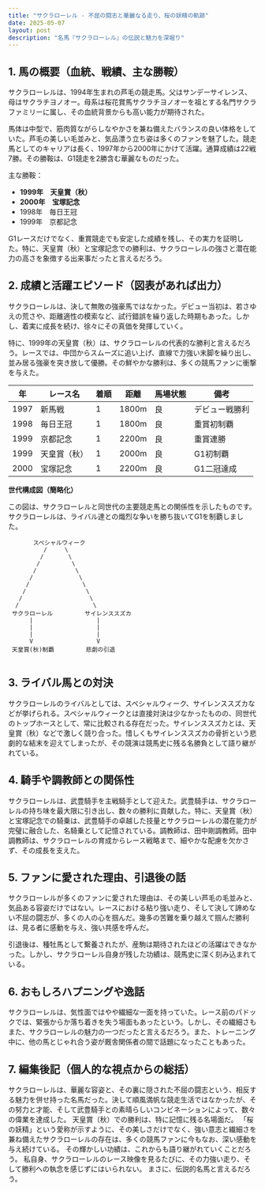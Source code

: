 ```yaml
---
title: "サクラローレル - 不屈の闘志と華麗なる走り、桜の妖精の軌跡"
date: 2025-05-07
layout: post
description: "名馬『サクラローレル』の伝説と魅力を深堀り"
---
```


## 1. 馬の概要（血統、戦績、主な勝鞍）

サクラローレルは、1994年生まれの芦毛の競走馬。父はサンデーサイレンス、母はサクラチヨノオー。母系は桜花賞馬サクラチヨノオーを祖とする名門サクラファミリーに属し、その血統背景からも高い能力が期待された。

馬体は中型で、筋肉質ながらしなやかさを兼ね備えたバランスの良い体格をしていた。芦毛の美しい毛並みと、気品漂う立ち姿は多くのファンを魅了した。競走馬としてのキャリアは長く、1997年から2000年にかけて活躍。通算成績は22戦7勝。その勝鞍は、G1競走を2勝含む華麗なものだった。

主な勝鞍：

* **1999年　天皇賞（秋）**
* **2000年　宝塚記念**
* 1998年　毎日王冠
* 1999年　京都記念

G1レースだけでなく、重賞競走でも安定した成績を残し、その実力を証明した。特に、天皇賞（秋）と宝塚記念での勝利は、サクラローレルの強さと潜在能力の高さを象徴する出来事だったと言えるだろう。


## 2. 成績と活躍エピソード（図表があれば出力）

サクラローレルは、決して無敗の強豪馬ではなかった。デビュー当初は、若さゆえの荒さや、距離適性の模索など、試行錯誤を繰り返した時期もあった。しかし、着実に成長を続け、徐々にその真価を発揮していく。

特に、1999年の天皇賞（秋）は、サクラローレルの代表的な勝利と言えるだろう。レースでは、中団からスムーズに追い上げ、直線で力強い末脚を繰り出し、並み居る強豪を突き放して優勝。その鮮やかな勝利は、多くの競馬ファンに衝撃を与えた。

| 年 | レース名            | 着順 | 距離 | 馬場状態 | 備考                               |
|---|--------------------|-----|-----|---------|------------------------------------|
| 1997 | 新馬戦             | 1   | 1800m | 良       | デビュー戦勝利                    |
| 1998 | 毎日王冠            | 1   | 1800m | 良       | 重賞初制覇                        |
| 1999 | 京都記念            | 1   | 2200m | 良       | 重賞連勝                          |
| 1999 | 天皇賞（秋）        | 1   | 2000m | 良       | G1初制覇                        |
| 2000 | 宝塚記念            | 1   | 2200m | 良       | G1二冠達成                        |


**世代構成図（簡略化）**

この図は、サクラローレルと同世代の主要競走馬との関係性を示したものです。サクラローレルは、ライバル達との熾烈な争いを勝ち抜いてG1を制覇しました。

```
       スペシャルウィーク
          /     \
         /       \
        /         \
       /           \
      /             \
     /               \
    /                 \
   /                   \
  /                     \
 サクラローレル         サイレンススズカ
      |                  |
      |                  |
      |                  |
      V                  V
 天皇賞(秋)制覇         悲劇の引退


```


## 3. ライバル馬との対決

サクラローレルのライバルとしては、スペシャルウィーク、サイレンススズカなどが挙げられる。スペシャルウィークとは直接対決は少なかったものの、同世代のトップホースとして、常に比較される存在だった。サイレンススズカとは、天皇賞（秋）などで激しく競り合った。惜しくもサイレンススズカの骨折という悲劇的な結末を迎えてしまったが、その競演は競馬史に残る名勝負として語り継がれている。


## 4. 騎手や調教師との関係性

サクラローレルは、武豊騎手を主戦騎手として迎えた。武豊騎手は、サクラローレルの持ち味を最大限に引き出し、数々の勝利に貢献した。特に、天皇賞（秋）と宝塚記念での騎乗は、武豊騎手の卓越した技量とサクラローレルの潜在能力が完璧に融合した、名騎乗として記憶されている。調教師は、田中剛調教師。田中調教師は、サクラローレルの育成からレース戦略まで、細やかな配慮を欠かさず、その成長を支えた。


## 5. ファンに愛された理由、引退後の話

サクラローレルが多くのファンに愛された理由は、その美しい芦毛の毛並みと、気品ある容姿だけではない。レースにおける粘り強い走り、そして決して諦めない不屈の闘志が、多くの人の心を掴んだ。幾多の苦難を乗り越えて掴んだ勝利は、見る者に感動を与え、強い共感を呼んだ。

引退後は、種牡馬として繋養されたが、産駒は期待されたほどの活躍はできなかった。しかし、サクラローレル自身が残した功績は、競馬史に深く刻み込まれている。


## 6. おもしろハプニングや逸話

サクラローレルは、気性面ではやや繊細な一面を持っていた。レース前のパドックでは、緊張からか落ち着きを失う場面もあったという。しかし、その繊細さもまた、サクラローレルの魅力の一つだったと言えるだろう。また、トレーニング中に、他の馬とじゃれ合う姿が厩舎関係者の間で話題になったこともあった。


## 7. 編集後記（個人的な視点からの総括）

サクラローレルは、華麗な容姿と、その裏に隠された不屈の闘志という、相反する魅力を併せ持った名馬だった。決して順風満帆な競走生活ではなかったが、その努力と才能、そして武豊騎手との素晴らしいコンビネーションによって、数々の偉業を達成した。  天皇賞（秋）での勝利は、特に記憶に残る名場面だ。  「桜の妖精」という愛称が示すように、その美しさだけでなく、強い意志と繊細さを兼ね備えたサクラローレルの存在は、多くの競馬ファンに今もなお、深い感動を与え続けている。  その輝かしい功績は、これからも語り継がれていくことだろう。  私自身、サクラローレルのレース映像を見るたびに、その力強い走り、そして勝利への執念を感じずにはいられない。  まさに、伝説的名馬と言えるだろう。
